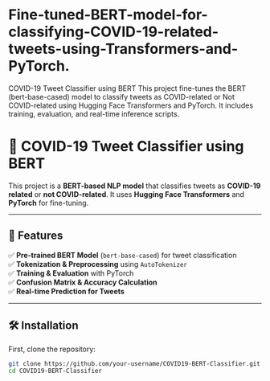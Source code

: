 # Fine-tuned-BERT-model-for-classifying-COVID-19-related-tweets-using-Transformers-and-PyTorch.
COVID-19 Tweet Classifier using BERT This project fine-tunes the BERT (bert-base-cased) model to classify tweets as COVID-related or Not COVID-related using Hugging Face Transformers and PyTorch. It includes training, evaluation, and real-time inference scripts.
# 🦠 COVID-19 Tweet Classifier using BERT  

This project is a **BERT-based NLP model** that classifies tweets as **COVID-19 related** or **not COVID-related**. It uses **Hugging Face Transformers** and **PyTorch** for fine-tuning.

---

## 🔹 Features  
✅ **Pre-trained BERT Model** (`bert-base-cased`) for tweet classification  
✅ **Tokenization & Preprocessing** using `AutoTokenizer`  
✅ **Training & Evaluation** with PyTorch  
✅ **Confusion Matrix & Accuracy Calculation**  
✅ **Real-time Prediction for Tweets**  

---

## 🛠 Installation  

First, clone the repository:  
```sh
git clone https://github.com/your-username/COVID19-BERT-Classifier.git
cd COVID19-BERT-Classifier
